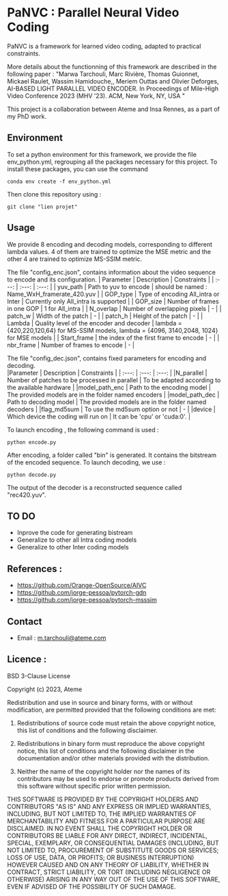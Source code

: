 # PaNVC : Parallel Neural Video Coding
PaNVC is a framework for learned video coding, adapted to practical constraints. 

More details about the functionning of this framework are described in the following paper : 
"Marwa Tarchouli, Marc Rivière, Thomas Guionnet, Mickael Raulet, Wassim Hamidouche,, Meriem Outtas and Olivier Deforges, AI-BASED LIGHT
PARALLEL VIDEO ENCODER. In Proceedings of Mile-High Video Conference 2023 (MHV ’23). ACM, New York, NY, USA "

This project is a collaboration between Ateme and Insa Rennes, as a part of my PhD work.
## Environment  
To set a python environment for this framework, we provide the file env_python.yml, regrouping all the packages necessary for this project. 
To install these packages, you can use the command 
```
conda env create -f env_python.yml
```
Then clone this repository  using : 
```
git clone "lien projet"
```

## Usage 
We provide 8 encoding and decoding models, corresponding to different lambda values. 4 of them are trained to optimize the MSE metric and the other 4 are trained to optimize MS-SSIM metric.  

The file "config_enc.json", contains information about the video sequence to encode and its configuration.
| Parameter         | Description                                    | Constraints                                                                                   |
| :---:             |     :---:                                      | :---:                                                                                         |
| yuv_path          | Path to yuv to encode                          | should be named : Name_WxH_framerate_420.yuv                                                  |
| GOP_type          | Type of encoding All_intra or Inter            | Currently only All_intra is supported                                                         |
| GOP_size          | Number of frames in one GOP                    |  1 for All_intra                                                                              |
| N_overlap         | Number of overlapping pixels                   |       -                                                                                       |
| patch_w           | Width of the patch                             |       -                                                                                       |
| patch_h           | Height of the patch                            |       -                                                                                       |
| Lambda            | Quality level of the encoder and decoder       | lambda = {420,220,120,64} for MS-SSIM models, lambda = {4096, 3140,2048, 1024} for MSE models |
| Start_frame       | the index of the first frame to encode         |       -                                                                                       |
| nbr_frame         | Number of frames to encode                     |       -                                                                                       |

The file "config_dec.json", contains fixed parameters for encoding and decoding.  
|Parameter          | Description                                    | Constraints                                                                                   |
| :---:             | :---:                                          | :---:                                                                                         |
|N_parallel         | Number of patches to be processed in parallel  | To be adapted according to the available hardware                                             | 
|model_path_enc     | Path to the encoding model                     | The provided models are in the folder named encoders                                          |
|model_path_dec     | Path to decoding model                         | The provided models are in the folder named decoders                                          |
|flag_md5sum        | To use the md5sum option or not                |                         -                                                                     |
|device             | Which device the coding will run on            | It can be 'cpu' or 'cuda:0'.                                                                  |

To launch encoding , the following command is used : 

```
python encode.py 
```
After encoding,  a folder called "bin" is generated. It contains the bitstream of the encoded sequence. 
To launch decoding, we use :
```
python decode.py 
```
The output of the decoder is a reconstructed sequence called "rec420.yuv".

## TO DO  
 - Inprove the code for generating bistream
 - Generalize to other all Intra coding models
 - Generalize to other Inter coding models

## References : 
- https://github.com/Orange-OpenSource/AIVC
- https://github.com/jorge-pessoa/pytorch-gdn
- https://github.com/jorge-pessoa/pytorch-msssim

## Contact
- Email : m.tarchouli@ateme.com

## Licence :
BSD 3-Clause License

Copyright (c) 2023, Ateme

Redistribution and use in source and binary forms, with or without
modification, are permitted provided that the following conditions are met:

1. Redistributions of source code must retain the above copyright notice, this
   list of conditions and the following disclaimer.

2. Redistributions in binary form must reproduce the above copyright notice,
   this list of conditions and the following disclaimer in the documentation
   and/or other materials provided with the distribution.

3. Neither the name of the copyright holder nor the names of its
   contributors may be used to endorse or promote products derived from
   this software without specific prior written permission.

THIS SOFTWARE IS PROVIDED BY THE COPYRIGHT HOLDERS AND CONTRIBUTORS "AS IS"
AND ANY EXPRESS OR IMPLIED WARRANTIES, INCLUDING, BUT NOT LIMITED TO, THE
IMPLIED WARRANTIES OF MERCHANTABILITY AND FITNESS FOR A PARTICULAR PURPOSE ARE
DISCLAIMED. IN NO EVENT SHALL THE COPYRIGHT HOLDER OR CONTRIBUTORS BE LIABLE
FOR ANY DIRECT, INDIRECT, INCIDENTAL, SPECIAL, EXEMPLARY, OR CONSEQUENTIAL
DAMAGES (INCLUDING, BUT NOT LIMITED TO, PROCUREMENT OF SUBSTITUTE GOODS OR
SERVICES; LOSS OF USE, DATA, OR PROFITS; OR BUSINESS INTERRUPTION) HOWEVER
CAUSED AND ON ANY THEORY OF LIABILITY, WHETHER IN CONTRACT, STRICT LIABILITY,
OR TORT (INCLUDING NEGLIGENCE OR OTHERWISE) ARISING IN ANY WAY OUT OF THE USE
OF THIS SOFTWARE, EVEN IF ADVISED OF THE POSSIBILITY OF SUCH DAMAGE.
